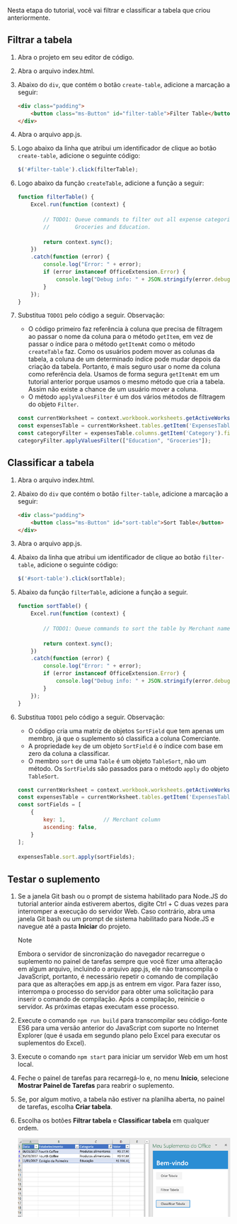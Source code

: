 Nesta etapa do tutorial, você vai filtrar e classificar a tabela que criou anteriormente.

## <a name="filter-the-table"></a>Filtrar a tabela

1. Abra o projeto em seu editor de código. 
2. Abra o arquivo index.html.
3. Abaixo do `div`, que contém o botão `create-table`, adicione a marcação a seguir:

    ```html
    <div class="padding">            
        <button class="ms-Button" id="filter-table">Filter Table</button>            
    </div>
    ```

4. Abra o arquivo app.js.

5. Logo abaixo da linha que atribui um identificador de clique ao botão `create-table`, adicione o seguinte código:

    ```js
    $('#filter-table').click(filterTable);
    ```

6. Logo abaixo da função `createTable`, adicione a função a seguir:

    ```js
    function filterTable() {
        Excel.run(function (context) {
            
            // TODO1: Queue commands to filter out all expense categories except 
            //        Groceries and Education.

            return context.sync();
        })
        .catch(function (error) {
            console.log("Error: " + error);
            if (error instanceof OfficeExtension.Error) {
                console.log("Debug info: " + JSON.stringify(error.debugInfo));
            }
        });
    }
    ``` 

7. Substitua `TODO1` pelo código a seguir. Observação:
   - O código primeiro faz referência à coluna que precisa de filtragem ao passar o nome da coluna para o método `getItem`, em vez de passar o índice para o método `getItemAt` como o método `createTable` faz. Como os usuários podem mover as colunas da tabela, a coluna de um determinado índice pode mudar depois da criação da tabela. Portanto, é mais seguro usar o nome da coluna como referência dela. Usamos de forma segura `getItemAt` em um tutorial anterior porque usamos o mesmo método que cria a tabela. Assim não existe a chance de um usuário mover a coluna.
   - O método `applyValuesFilter` é um dos vários métodos de filtragem do objeto `Filter`.

    ```js
    const currentWorksheet = context.workbook.worksheets.getActiveWorksheet();
    const expensesTable = currentWorksheet.tables.getItem('ExpensesTable');
    const categoryFilter = expensesTable.columns.getItem('Category').filter;
    categoryFilter.applyValuesFilter(["Education", "Groceries"]);
    ``` 

## <a name="sort-the-table"></a>Classificar a tabela

1. Abra o arquivo index.html.
2. Abaixo do `div` que contém o botão `filter-table`, adicione a marcação a seguir:

    ```html
    <div class="padding">            
        <button class="ms-Button" id="sort-table">Sort Table</button>            
    </div>
    ```

3. Abra o arquivo app.js.

4. Abaixo da linha que atribui um identificador de clique ao botão `filter-table`, adicione o seguinte código:

    ```js
    $('#sort-table').click(sortTable);
    ```

5. Abaixo da função `filterTable`, adicione a função a seguir.

    ```js
    function sortTable() {
        Excel.run(function (context) {
            
            // TODO1: Queue commands to sort the table by Merchant name.

            return context.sync();
        })
        .catch(function (error) {
            console.log("Error: " + error);
            if (error instanceof OfficeExtension.Error) {
                console.log("Debug info: " + JSON.stringify(error.debugInfo));
            }
        });
    }
    ``` 

7. Substitua `TODO1` pelo código a seguir. Observação:
   - O código cria uma matriz de objetos `SortField` que tem apenas um membro, já que o suplemento só classifica a coluna Comerciante.
   - A propriedade `key` de um objeto `SortField` é o índice com base em zero da coluna a classificar.
   - O membro `sort` de uma `Table` é um objeto `TableSort`, não um método. Os `SortField`s são passados para o método `apply` do objeto `TableSort`.

    ```js
    const currentWorksheet = context.workbook.worksheets.getActiveWorksheet();
    const expensesTable = currentWorksheet.tables.getItem('ExpensesTable');
    const sortFields = [
        { 
            key: 1,            // Merchant column
            ascending: false,
        }
    ];

    expensesTable.sort.apply(sortFields);
    ``` 

## <a name="test-the-add-in"></a>Testar o suplemento

1. Se a janela Git bash ou o prompt de sistema habilitado para Node.JS do tutorial anterior ainda estiverem abertos, digite Ctrl + C duas vezes para interromper a execução do servidor Web. Caso contrário, abra uma janela Git bash ou um prompt de sistema habilitado para Node.JS e navegue até a pasta **Iniciar** do projeto.

     > [!NOTE]
     > Embora o servidor de sincronização do navegador recarregue o suplemento no painel de tarefas sempre que você fizer uma alteração em algum arquivo, incluindo o arquivo app.js, ele não transcompila o JavaScript, portanto, é necessário repetir o comando de compilação para que as alterações em app.js as entrem em vigor. Para fazer isso, interrompa o processo do servidor para obter uma solicitação para inserir o comando de compilação. Após a compilação, reinicie o servidor. As próximas etapas executam esse processo.

1. Execute o comando `npm run build` para transcompilar seu código-fonte ES6 para uma versão anterior do JavaScript com suporte no Internet Explorer (que é usada em segundo plano pelo Excel para executar os suplementos do Excel).
2. Execute o comando `npm start` para iniciar um servidor Web em um host local.
4. Feche o painel de tarefas para recarregá-lo e, no menu **Início**, selecione **Mostrar Painel de Tarefas** para reabrir o suplemento.
5. Se, por algum motivo, a tabela não estiver na planilha aberta, no painel de tarefas, escolha **Criar tabela**. 
6. Escolha os botões **Filtrar tabela** e **Classificar tabela** em qualquer ordem.

    ![Tutorial do Excel: filtrar e classificar tabela](../images/excel-tutorial-filter-and-sort-table.png)
